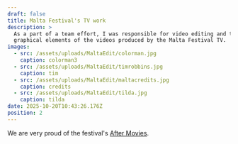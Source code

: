 ```yaml
---
draft: false
title: Malta Festival's TV work
description: >
  As a part of a team effort, I was responsible for video editing and the
  graphical elements of the videos produced by the Malta Festival TV.
images:
  - src: /assets/uploads/MaltaEdit/colorman.jpg
    caption: colorman3
  - src: /assets/uploads/MaltaEdit/timrobbins.jpg
    caption: tim
  - src: /assets/uploads/MaltaEdit/maltacredits.jpg
    caption: credits
  - src: /assets/uploads/MaltaEdit/tilda.jpg
    caption: tilda
date: 2025-10-20T10:43:26.176Z
position: 2
---
```


We are very proud of the festival's [After Movies](https://www.youtube.com/watch?v=Uv-Yw49xqlQ).
